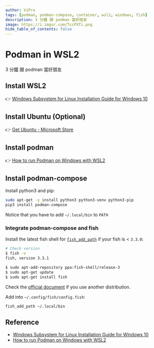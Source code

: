```yaml
---
author: ViPro
tags: [podman, podman-compose, container, wsl2, windows, fish]
description: 3 分鐘 跟 podman 當好朋友
image: https://i.imgur.com/TccPXfi.png
hide_table_of_contents: false
---
```


# Podman in WSL2

3 分鐘 跟 podman 當好朋友

<!-- truncate -->

## Install WSL2

👉 [Windows Subsystem for Linux Installation Guide for Windows 10](https://docs.microsoft.com/en-us/windows/wsl/install-win10)

## Install Ubuntu (Optional)

👉 [Get Ubuntu - Microsoft Store](https://www.microsoft.com/en-us/p/ubuntu/9nblggh4msv6)

## Install podman

👉 [How to run Podman on Windows with WSL2](https://www.redhat.com/sysadmin/podman-windows-wsl2)

## Install podman-compose

Install python3 and pip:

```bash
sudo apt-get -y install python3 python3-venv python3-pip
pip3 install podman-compose
```

Notice that you have to add `~/.local/bin` to `PATH`

### Integrate podman-compose and fish

Install the latest fish shell for [`fish_add_path`](https://fishshell.com/docs/current/cmds/fish_add_path.html) if your fish is < `3.3.0`:

```bash
# Check version
$ fish -v
fish, version 3.3.1

$ sudo apt-add-repository ppa:fish-shell/release-3
$ sudo apt-get update
$ sudo apt-get install fish
```

Check the [official document](https://fishshell.com/) if you use another distribution.

Add into `~/.config/fish/config.fish`:

```bash
fish_add_path ~/.local/bin
```

## Reference

- [Windows Subsystem for Linux Installation Guide for Windows 10](https://docs.microsoft.com/en-us/windows/wsl/install-win10)
- [How to run Podman on Windows with WSL2](https://www.redhat.com/sysadmin/podman-windows-wsl2)

